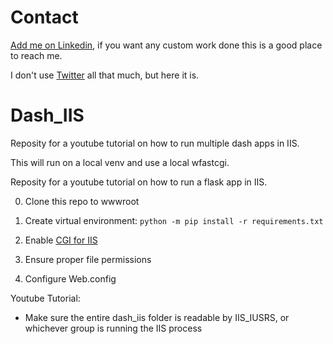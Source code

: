 # Contact

[Add me on Linkedin](https://www.linkedin.com/in/michael-fore-11a46a58/), if you want any custom work done this is a good place to reach me.

I don't use [Twitter](https://twitter.com/Wolfman_Brother) all that much, but here it is.

# Dash_IIS

Reposity for a youtube tutorial on how to run multiple dash apps in IIS.

This will run on a local venv and use a local wfastcgi.

Reposity for a youtube tutorial on how to run a flask app in IIS.

0. Clone this repo to wwwroot

1. Create virtual environment: `python -m pip install -r requirements.txt`

2. Enable [CGI for IIS](https://docs.microsoft.com/en-us/iis/configuration/system.webserver/cgi)

3. Ensure proper file permissions 

4. Configure Web.config

Youtube Tutorial: 

* Make sure the entire dash_iis folder is readable by IIS_IUSRS, or whichever group is running the IIS process



